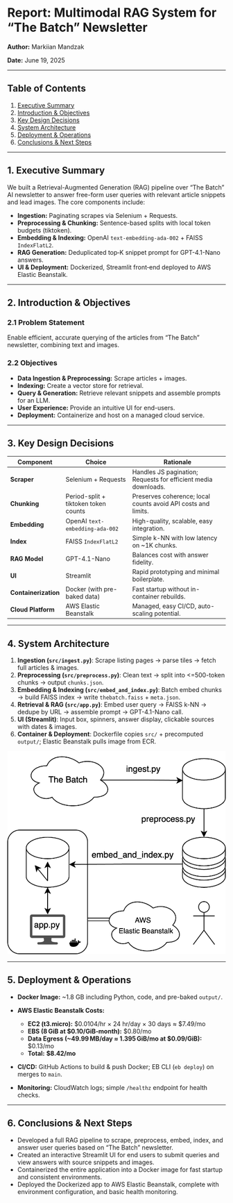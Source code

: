 # Report: Multimodal RAG System for “The Batch” Newsletter

**Author:** Markiian Mandzak

**Date:** June 19, 2025

---

## Table of Contents

1. [Executive Summary](#1-executive-summary)
2. [Introduction & Objectives](#2-introduction--objectives)
3. [Key Design Decisions](#3-key-design-decisions)
4. [System Architecture](#4-system-architecture)
5. [Deployment & Operations](#5-deployment--operations)
6. [Conclusions & Next Steps](#6-conclusions--next-steps)

---

## 1. Executive Summary

We built a Retrieval-Augmented Generation (RAG) pipeline over “The Batch” AI newsletter to answer free-form user queries with relevant article snippets and lead images. The core components include:

* **Ingestion:** Paginating scrapes via Selenium + Requests.
* **Preprocessing & Chunking:** Sentence-based splits with local token budgets (tiktoken).
* **Embedding & Indexing:** OpenAI `text-embedding-ada-002` + FAISS `IndexFlatL2`.
* **RAG Generation:** Deduplicated top‑K snippet prompt for GPT-4.1-Nano answers.
* **UI & Deployment:** Dockerized, Streamlit front‑end deployed to AWS Elastic Beanstalk.

---

## 2. Introduction & Objectives

### 2.1 Problem Statement

Enable efficient, accurate querying of the articles from “The Batch” newsletter, combining text and images.

### 2.2 Objectives

* **Data Ingestion & Preprocessing:** Scrape articles + images.
* **Indexing:** Create a vector store for retrieval.
* **Query & Generation:** Retrieve relevant snippets and assemble prompts for an LLM.
* **User Experience:** Provide an intuitive UI for end-users.
* **Deployment:** Containerize and host on a managed cloud service.

---

## 3. Key Design Decisions

| Component            | Choice                               | Rationale                                                      |
| -------------------- | ------------------------------------ | -------------------------------------------------------------- |
| **Scraper**          | Selenium + Requests                  | Handles JS pagination; Requests for efficient media downloads. |
| **Chunking**         | Period-split + tiktoken token counts | Preserves coherence; local counts avoid API costs and limits.  |
| **Embedding**        | OpenAI `text-embedding-ada-002`      | High-quality, scalable, easy integration.                      |
| **Index**            | FAISS `IndexFlatL2`                  | Simple k-NN with low latency on \~1K chunks.                   |
| **RAG Model**        | GPT-4.1-Nano                         | Balances cost with answer fidelity.                            |
| **UI**               | Streamlit                            | Rapid prototyping and minimal boilerplate.                     |
| **Containerization** | Docker (with pre-baked data)         | Fast startup without in-container rebuilds.                    |
| **Cloud Platform**   | AWS Elastic Beanstalk                | Managed, easy CI/CD, auto-scaling potential.                   |

---

## 4. System Architecture

1. **Ingestion (`src/ingest.py`)**: Scrape listing pages → parse tiles → fetch full articles & images.
2. **Preprocessing (`src/preprocess.py`)**: Clean text → split into <=500-token chunks → output `chunks.json`.
3. **Embedding & Indexing (`src/embed_and_index.py`)**: Batch embed chunks → build FAISS index → write `thebatch.faiss` + `meta.json`.
4. **Retrieval & RAG (`src/app.py`)**: Embed user query → FAISS k-NN → dedupe by URL → assemble prompt → GPT-4.1-Nano call.
5. **UI (Streamlit)**: Input box, spinners, answer display, clickable sources with dates & images.
6. **Container & Deployment**: Dockerfile copies `src/` + precomputed `output/`; Elastic Beanstalk pulls image from ECR.

<div align="center">
  <img src="assets/pipeline_diagram.png" alt="Pipeline Diagram" width="600"/>
</div>

---

## 5. Deployment & Operations

* **Docker Image:** \~1.8 GB including Python, code, and pre-baked `output/`.
* **AWS Elastic Beanstalk Costs:**

  * **EC2 (t3.micro):** \$0.0104/hr × 24 hr/day × 30 days ≈ \$7.49/mo
  * **EBS (8 GiB at \$0.10/GiB‑month):** \$0.80/mo
  * **Data Egress (\~49.99 MB/day ≈ 1.395 GiB/mo at \$0.09/GiB):** \$0.13/mo
  * **Total:** **\$8.42/mo**
* **CI/CD:** GitHub Actions to build & push Docker; EB CLI (`eb deploy`) on merges to `main`.
* **Monitoring:** CloudWatch logs; simple `/healthz` endpoint for health checks.

---

## 6. Conclusions & Next Steps

* Developed a full RAG pipeline to scrape, preprocess, embed, index, and answer user queries based on “The Batch” newsletter.
* Created an interactive Streamlit UI for end users to submit queries and view answers with source snippets and images.
* Containerized the entire application into a Docker image for fast startup and consistent environments.
* Deployed the Dockerized app to AWS Elastic Beanstalk, complete with environment configuration, and basic health monitoring.